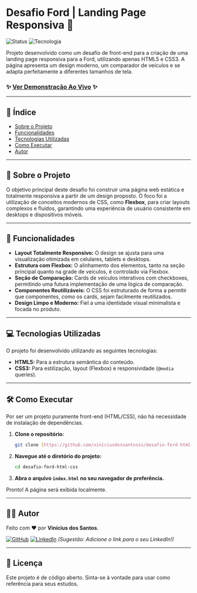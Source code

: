 # Desafio Ford | Landing Page Responsiva 🚗

![Status](https://img.shields.io/badge/status-concluído-brightgreen)
![Tecnologia](https://img.shields.io/badge/tecnologia-HTML%20%26%20CSS-blue)

Projeto desenvolvido como um desafio de front-end para a criação de uma landing page responsiva para a Ford, utilizando apenas HTML5 e CSS3. A página apresenta um design moderno, um comparador de veículos e se adapta perfeitamente a diferentes tamanhos de tela.

### ✨ [Ver Demonstração Ao Vivo](https://viniciusdossantosss.github.io/desafio-ford-html-css/) ✨

---

## 📖 Índice

* [Sobre o Projeto](#-sobre-o-projeto)
* [Funcionalidades](#-funcionalidades)
* [Tecnologias Utilizadas](#-tecnologias-utilizadas)
* [Como Executar](#-como-executar)
* [Autor](#-autor)

---

## 🎯 Sobre o Projeto

O objetivo principal deste desafio foi construir uma página web estática e totalmente responsiva a partir de um design proposto. O foco foi a utilização de conceitos modernos de CSS, como **Flexbox**, para criar layouts complexos e fluidos, garantindo uma experiência de usuário consistente em desktops e dispositivos móveis.

---

## 🚀 Funcionalidades

-   **Layout Totalmente Responsivo:** O design se ajusta para uma visualização otimizada em celulares, tablets e desktops.
-   **Estrutura com Flexbox:** O alinhamento dos elementos, tanto na seção principal quanto na grade de veículos, é controlado via Flexbox.
-   **Seção de Comparação:** Cards de veículos interativos com checkboxes, permitindo uma futura implementação de uma lógica de comparação.
-   **Componentes Reutilizáveis:** O CSS foi estruturado de forma a permitir que componentes, como os cards, sejam facilmente reutilizados.
-   **Design Limpo e Moderno:** Fiel a uma identidade visual minimalista e focada no produto.

---

## 💻 Tecnologias Utilizadas

O projeto foi desenvolvido utilizando as seguintes tecnologias:

-   **HTML5:** Para a estrutura semântica do conteúdo.
-   **CSS3:** Para estilização, layout (Flexbox) e responsividade (`@media` queries).

---

## 🛠️ Como Executar

Por ser um projeto puramente front-end (HTML/CSS), não há necessidade de instalação de dependências.

1.  **Clone o repositório:**
    ```bash
    git clone [https://github.com/viniciusdossantosss/desafio-ford-html-css.git](https://github.com/viniciusdossantosss/desafio-ford-html-css.git)
    ```

2.  **Navegue até o diretório do projeto:**
    ```bash
    cd desafio-ford-html-css
    ```

3.  **Abra o arquivo `index.html` no seu navegador de preferência.**

Pronto! A página será exibida localmente.

---

## 👨‍💻 Autor

Feito com ❤️ por **Vinícius dos Santos**.

[![GitHub](https://img.shields.io/badge/GitHub-100000?style=for-the-badge&logo=github&logoColor=white)](https://github.com/viniciusdossantosss)
[![LinkedIn](https://img.shields.io/badge/LinkedIn-0077B5?style=for-the-badge&logo=linkedin&logoColor=white)](https://www.linkedin.com/in/vinicius-dos-santos-silva-2bb236239/)
*(Sugestão: Adicione o link para o seu LinkedIn!)*

---

## 📄 Licença

Este projeto é de código aberto. Sinta-se à vontade para usar como referência para seus estudos.
